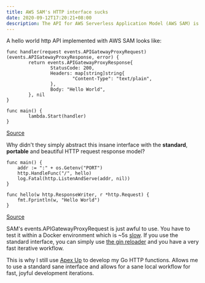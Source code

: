 ```yaml
---
title: AWS SAM's HTTP interface sucks
date: 2020-09-12T17:20:21+08:00
description: The API for AWS Serverless Application Model (AWS SAM) is non-standard
---
```


A hello world http API implemented with AWS SAM looks like:

	func handler(request events.APIGatewayProxyRequest) (events.APIGatewayProxyResponse, error) {
			return events.APIGatewayProxyResponse{
					StatusCode: 200,
					Headers: map[string]string{
							"Content-Type": "text/plain",
					},
					Body: "Hello World",
			}, nil
	}

	func main() {
			lambda.Start(handler)
	}

[Source](https://github.com/aws/aws-sam-cli-app-templates/blob/master/go1.x/cookiecutter-aws-sam-hello-golang/%7B%7Bcookiecutter.project_name%7D%7D/hello-world/main.go)

Why didn't they simply abstract this insane interface with the **standard**,
**portable** and beautiful HTTP request response model?

	func main() {
		addr := ":" + os.Getenv("PORT")
		http.HandleFunc("/", hello)
		log.Fatal(http.ListenAndServe(addr, nil))
	}

	func hello(w http.ResponseWriter, r *http.Request) {
		fmt.Fprintln(w, "Hello World")
	}

[Source](https://github.com/apex/up-examples/blob/master/oss/golang-basic/main.go)

SAM's events.APIGatewayProxyRequest is just awful to use. You have to test it
within a Docker environment which is ~5s
[slow](https://github.com/aws/serverless-application-model/issues/1710). If you
use the standard interface, you can simply use [the gin
reloader](https://github.com/codegangsta/gin) and you have a very fast
iterative workflow.

This is why I still use [Apex Up](https://apex.sh/docs/up/) to develop my Go
HTTP functions. Allows me to use a standard sane interface and allows for a
sane local workflow for fast, joyful development iterations.

